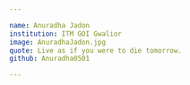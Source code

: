 ```yaml
---

name: Anuradha Jadon		
institution: ITM GOI Gwalior
image: AnuradhaJadon.jpg
quote: Live as if you were to die tomorrow.
github: Anuradha0501

---
```


